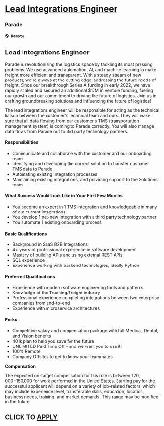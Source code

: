 # [Lead Integrations Engineer](https://www.remotewlb.com/apply/lead-integrations-engineer)  
### Parade  
#### `🌎 Remote`  

## **Lead Integrations Engineer**

Parade is revolutionizing the logistics space by tackling its most pressing problems. We use advanced automation, AI, and machine learning to make freight more efficient and transparent. With a steady stream of new products, we're always at the cutting edge, addressing the future needs of freight. Since our breakthrough Series A funding in early 2022, we have rapidly scaled and secured an additional $17M in venture funding, fueling our growth and our commitment to driving the future of logistics. Join us in crafting groundbreaking solutions and influencing the future of logistics!

The lead integrations engineer will be responsible for acting as the technical liaison between the customer's technical team and ours. They will make sure that all data flowing from our customer's TMS (transportation management system) is coming to Parade correctly. You will also manage data flows from Parade out to 3rd party technology partners.

#### **Responsibilities**

  * Communicate and collaborate with the customer and our onboarding team
  * Identifying and developing the correct solution to transfer customer TMS data to Parade
  * Automating existing integration processes
  * Maintaining existing integrations, and providing support to the Solutions team

#### **What Success Would Look Like in Your First Few Months**

  * You become an expert in 1 TMS integration and knowledgeable in many of our current integrations
  * You develop 1 net-new integration with a third party technology partner
  * You automate 1 existing onboarding process

#### **Basic Qualifications**

  * Background in SaaS B2B Integrations
  * 4+ years of professional experience in software development
  * Mastery of building APIs and using external REST APIs 
  * SQL experience
  * Experience working with backend technologies, ideally Python

#### **Preferred Qualifications**

  * Experience with modern software engineering tools and patterns
  * Knowledge of the Trucking/Freight industry
  * Professional experience completing integrations between two enterprise companies from end-to-end
  * Experience with microservice architectures

#### **Perks**

  * Competitive salary and compensation package with full Medical, Dental, and Vision benefits 
  * 401k plan to help you save for the future 
  * UNLIMITED Paid Time Off - and we want you to use it! 
  * 100% Remote 
  * Company Offsites to get to know your teammates 

**Compensation**

The expected on-target compensation for this role is between $120,000-$150,000 for work performed in the United States. Starting pay for the successful applicant will depend on a variety of job-related factors, which may include experience level, transferable skills, education, location, business needs, training, and market demands. This range may be modified in the future.

  
## CLICK TO [APPLY](https://www.remotewlb.com/apply/lead-integrations-engineer)

